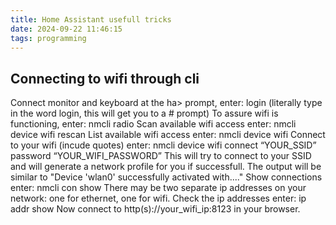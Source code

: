```yaml
---
title: Home Assistant usefull tricks
date: 2024-09-22 11:46:15
tags: programming
---
```


## Connecting to wifi through cli

Connect monitor and keyboard
at the ha> prompt, enter: login
(literally type in the word login, this will get you to a # prompt)
To assure wifi is functioning, enter: nmcli radio
Scan available wifi access enter: nmcli device wifi rescan
List available wifi access enter: nmcli device wifi
Connect to your wifi (incude quotes) enter: nmcli device wifi connect “YOUR_SSID” password “YOUR_WIFI_PASSWORD”
This will try to connect to your SSID and will generate a network profile for you if successfull.
The output will be similar to
"Device 'wlan0' successfully activated with...."
Show connections enter: nmcli con show
There may be two separate ip addresses on your network: one for ethernet, one for wifi.
Check the ip addresses enter: ip addr show
Now connect to http(s)://your_wifi_ip:8123 in your browser.
